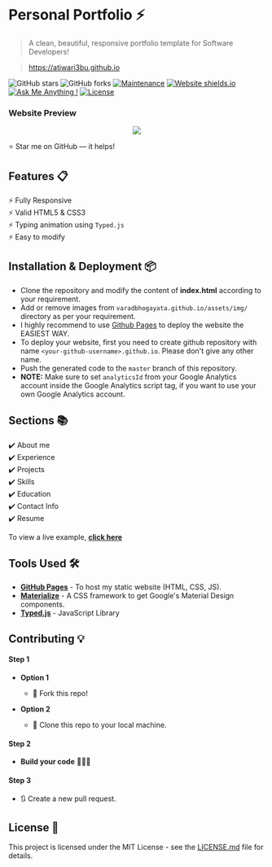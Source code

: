 # Personal Portfolio ⚡️ 
> A clean, beautiful, responsive portfolio template for Software Developers!

> https://atiwari3bu.github.io

![GitHub stars](https://img.shields.io/github/stars/varadbhogayata/varadbhogayata.github.io) 
![GitHub forks](https://img.shields.io/github/forks/varadbhogayata/varadbhogayata.github.io)
[![Maintenance](https://img.shields.io/badge/maintained-yes-green.svg)](https://github.com/varadbhogayata/varadbhogayata.github.io/commits/master)
[![Website shields.io](https://img.shields.io/badge/website-up-yellow)](http://varadbhogayata.github.io/)
[![Ask Me Anything !](https://img.shields.io/badge/ask%20me-linkedin-1abc9c.svg)](https://www.linkedin.com/in/varadbhogayata/)
[![License](http://img.shields.io/:license-mit-blue.svg?style=flat-square)](http://badges.mit-license.org)

### Website Preview
<p align="center"> 
  <kbd>
    <a href="https://varadbhogayata.github.io" target="_blank"><img src="readme_images/preview.JPG">
  </a>
  </kbd>
</p>

:star: Star me on GitHub — it helps!

## Features 📋
⚡️ Fully Responsive\
⚡️ Valid HTML5 & CSS3\
⚡️ Typing animation using `Typed.js`\
⚡️ Easy to modify

## Installation & Deployment 📦
- Clone the repository and modify the content of <b>index.html</b> according to your requirement.
- Add or remove images from `varadbhogayata.github.io/assets/img/` directory as per your requirement.
- I highly recommend to use [Github Pages](https://create-react-app.dev/docs/deployment/#github-pages) to deploy the website the EASIEST WAY.
- To deploy your website, first you need to create github repository with name `<your-github-username>.github.io`. Please don't give any other name.
- Push the generated code to the `master` branch of this repository.
- <b>NOTE:</b> Make sure to set `analyticsId` from your Google Analytics account inside the Google Analytics script tag, if you want to use your own Google Analytics account.

## Sections 📚
✔️ About me\
✔️ Experience\
✔️ Projects \
✔️ Skills \
✔️ Education\
✔️ Contact Info\
✔️ Resume

To view a live example, **[click here](https://varadbhogayata.github.io/)**

## Tools Used 🛠️
* [<b>GitHub Pages</b>](https://create-react-app.dev/docs/deployment/#github-pages) - To host my static website (HTML, CSS, JS).
* [<b>Materialize</b>](https://materializecss.com/) - A CSS framework to get Google's Material Design components.
* [<b>Typed.js</b>](https://mattboldt.com/demos/typed-js/) - JavaScript Library

## Contributing 💡
#### Step 1

- **Option 1**
    - 🍴 Fork this repo!

- **Option 2**
    - 👯 Clone this repo to your local machine.


#### Step 2

- **Build your code** 🔨🔨🔨

#### Step 3

- 🔃 Create a new pull request.

## License 📄
This project is licensed under the MIT License - see the [LICENSE.md](./LICENSE) file for details.
